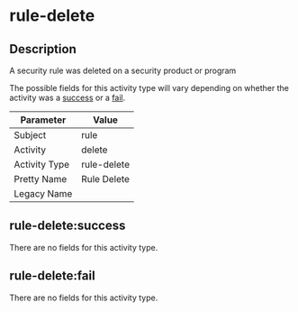 rule-delete
===========

Description
-----------
A security rule was deleted on a security product or program

The possible fields for this activity type will vary depending on whether the activity was a [success](#rule-deletesuccess) or a [fail](#rule-deletefail).

| Parameter     | Value       |
| ------------- | ----------- |
| Subject       | rule        |
| Activity      | delete      |
| Activity Type | rule-delete |
| Pretty Name   | Rule Delete |
| Legacy Name   |             |

rule-delete:success
-------------------

There are no fields for this activity type.


rule-delete:fail
----------------

There are no fields for this activity type.
